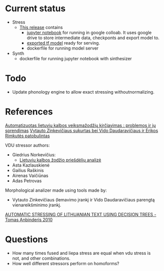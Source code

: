 # Current status
- Stress
  - [This release](https://github.com/aleksas/lt-stress-project/releases/tag/0.0.2) contains
    - [jupyter notebook](https://github.com/aleksas/lt-stress-project/releases/download/0.0.2/Cleanup_of_Transformer_translate.ipynb) for running in google colloab. It uses google drive to store intermediate data, checkponts and export model to.
    - [exported tf model](https://github.com/aleksas/lt-stress-project/releases/download/0.0.2/1607278770-20201206T182228Z-001.zip) ready for serving.
    - dockerfile for running model server
- Synth
  - dockerfile for running jupyter notebook with sinthesizer

# Todo

- Update phonology engine to allow exact stressing withoutnormalizing.

# References

[Automatizuotas lietuvių kalbos veiksmažodžių kirčiavimas : problemos ir jų sprendimas](https://www.vdu.lt/cris/handle/20.500.12259/47002)
[Vytauto Zinkevičiaus sukurtas bei Vido Daudaravičiaus ir Erikos Rimkutės patobulintas](http://donelaitis.vdu.lt/main.php?id=4&nr=7_1)

VDU stressor authors:
- Giedrius Norkevičius:
  - [Lietuvių kalbos žodžio priešdėlių analizė](https://www.vdu.lt/cris/handle/20.500.12259/41362)
- Asta Kazlauskienė
- Gailius Raškinis
- Airenas Vaičiūnas
- Adas Petrovas

Morphological analizer made using tools made by:
- Vytauto Zinkevičiaus (lemavimo įrankį ir Vido Daudaravičiaus parengtą vienareikšminimo įrankį.


[AUTOMATIC STRESSING OF LITHUANIAN TEXT USING DECISION TREES - Tomas Anbinderis 2010](https://pdfs.semanticscholar.org/c000/163fd3697a219b412754b7e43bd8e9613181.pdf?_ga=2.60224045.1610844738.1577029476-2121941291.1577029476)

# Questions
- How many times fused and liepa stress are equal when vdu stress is not, and other combinations.
- How well different stressors perform on homoforms?
